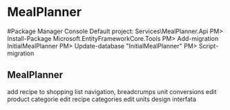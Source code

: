 # MealPlanner

#Package Manager Console
Default project: Services\MealPlanner.Api
PM> Install-Package Microsoft.EntityFrameworkCore.Tools
PM> Add-migration InitialMealPlanner
PM> Update-database "InitialMealPlanner"
PM> Script-migration

MealPlanner
-
add recipe to shopping list
navigation, breadcrumps
unit conversions
edit product categorie
edit recipe categories
edit units
design interfata